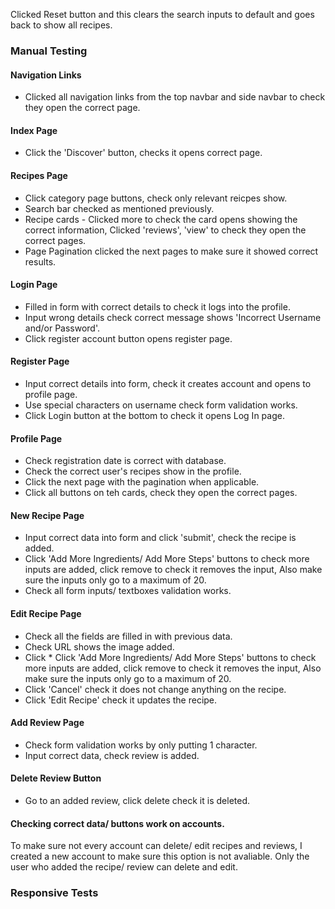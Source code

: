Clicked Reset button and this clears the search inputs to default and goes back to show all recipes.

### Manual Testing

#### Navigation Links
* Clicked all navigation links from the top navbar and side navbar to check they open the correct page.

#### Index Page
* Click the 'Discover' button, checks it opens correct page.

#### Recipes Page
* Click category page buttons, check only relevant reicpes show.
* Search bar checked as mentioned previously.
* Recipe cards - Clicked more to check the card opens showing the correct information, Clicked 'reviews', 'view' to check they open the correct pages.
* Page Pagination clicked the next pages to make sure it showed correct results.

#### Login Page
* Filled in form with correct details to check it logs into the profile.
* Input wrong details check correct message shows 'Incorrect Username and/or Password'.
* Click register account button opens register page.

#### Register Page
* Input correct details into form, check it creates account and opens to profile page.
* Use special characters on username check form validation works.
* Click Login button at the bottom to check it opens Log In page.

#### Profile Page
* Check registration date is correct with database.
* Check the correct user's recipes show in the profile.
* Click the next page with the pagination when applicable.
* Click all buttons on teh cards, check they open the correct pages.

#### New Recipe Page
* Input correct data into form and click 'submit', check the recipe is added.
* Click 'Add More Ingredients/ Add More Steps' buttons to check more inputs are added, click remove to check it removes the input, Also make sure the inputs only go to a maximum of 20.
* Check all form inputs/ textboxes validation works.

#### Edit Recipe Page
* Check all the fields are filled in with previous data.
* Check URL shows the image added.
* Click * Click 'Add More Ingredients/ Add More Steps' buttons to check more inputs are added, click remove to check it removes the input, Also make sure the inputs only go to a maximum of 20.
* Click 'Cancel' check it does not change anything on the recipe.
* Click 'Edit Recipe' check it updates the recipe.

#### Add Review Page
* Check form validation works by only putting 1 character.
* Input correct data, check review is added.

#### Delete Review Button
* Go to an added review, click delete check it is deleted.

#### Checking correct data/ buttons work on accounts.
To make sure not every account can delete/ edit recipes and reviews, I created a new account to make sure this option is not avaliable. Only the user who added the recipe/ review can delete and edit.

### Responsive Tests